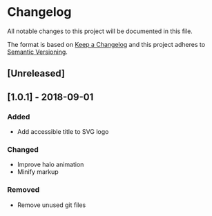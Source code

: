 Changelog
=========

All notable changes to this project will be documented in this file.

The format is based on [Keep a Changelog](http://keepachangelog.com/en/1.0.0/)
and this project adheres to [Semantic Versioning](http://semver.org/spec/v2.0.0.html).

[Unreleased]
------------

[1.0.1] - 2018-09-01
--------------------
### Added
- Add accessible title to SVG logo

### Changed
- Improve halo animation
- Minify markup

### Removed
- Remove unused git files
